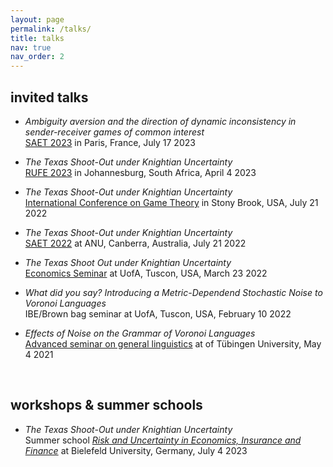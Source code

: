 ```yaml
---
layout: page
permalink: /talks/
title: talks
nav: true
nav_order: 2
---
```


## invited talks

  - *Ambiguity aversion and the direction of dynamic inconsistency in sender-receiver games of common interest*<br>
    [SAET 2023](https://saet.uiowa.edu/2023-conference/) in Paris, France, July 17 2023
      
  - *The Texas Shoot-Out under Knightian Uncertainty*<br>
    [RUFE 2023](https://sites.google.com/view/risk-and-uncertainty-2023/home/) in Johannesburg, South Africa, April 4 2023

  - *The Texas Shoot-Out under Knightian Uncertainty*<br>
    [International Conference on Game Theory](https://gtcenter.org/events/the-33rd-stony-brook-international-conference-on-game-theory/) in Stony Brook, USA, July 21 2022

  - *The Texas Shoot-Out under Knightian Uncertainty*<br>
    [SAET 2022](https://saet.uiowa.edu/2022-conference/) at ANU, Canberra, Australia, July 21 2022

  - *The Texas Shoot Out under Knightian Uncertainty*<br>
    [Economics Seminar](https://eller.arizona.edu/events/economics-seminar-theoryexperimental-gerrit-bauch-university-bielefeld) at UofA, Tuscon, USA, March 23 2022

  - *What did you say? Introducing a Metric-Dependend Stochastic Noise to Voronoi Languages*<br>
    IBE/Brown bag seminar at UofA, Tuscon, USA, February 10 2022

   - *Effects of Noise on the Grammar of Voronoi Languages*<br>
     [Advanced seminar on general linguistics](https://uni-tuebingen.de/en/faculties/faculty-of-humanities/departments/modern-languages/department-of-linguistics/chairs/general-linguistics/oberseminar/) at of Tübingen University, May 4 2021
      
<br>

## workshops & summer schools

   - *The Texas Shoot-Out under Knightian Uncertainty*<br>
      Summer school [*Risk and Uncertainty in Economics, Insurance and Finance*](https://sites.google.com/view/summer-school-23/overview) at Bielefeld University, Germany, July 4 2023
